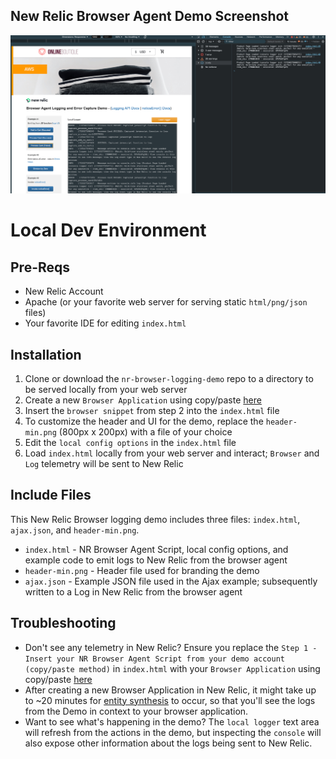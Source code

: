 ## New Relic Browser Agent Demo Screenshot
![New Relic Browser Agent Logging Demo](/screenshot-min.png?raw=true "Optional Title")

# Local Dev Environment

## Pre-Reqs
* New Relic Account
* Apache (or your favorite web server for serving static `html/png/json` files)
* Your favorite IDE for editing `index.html` 

## Installation
 1. Clone or download the `nr-browser-logging-demo` repo to a directory to be served locally from your web server
 2. Create a new `Browser Application` using copy/paste [here](https://onenr.io/0MRNpYqNqQn)
 3. Insert the `browser snippet` from step 2 into the `index.html` file
 4. To customize the header and UI for the demo, replace the `header-min.png` (800px x 200px) with a file of your choice
 5. Edit the `local config options` in the `index.html` file
 6. Load `index.html` locally from your web server and interact; `Browser` and `Log` telemetry will be sent to New Relic

## Include Files

This New Relic Browser logging demo includes three files: `index.html`, `ajax.json`, and `header-min.png`.

- `index.html` - NR Browser Agent Script, local config options, and example code to emit logs to New Relic from the browser agent
- `header-min.png` - Header file used for branding the demo
- `ajax.json` - Example JSON file used in the Ajax example; subsequently written to a Log in New Relic from the browser agent

## Troubleshooting
* Don't see any telemetry in New Relic? Ensure you replace the `Step 1 - Insert your NR Browser Agent Script from your demo account (copy/paste method)` in `index.html` with your `Browser Application` using copy/paste [here](https://onenr.io/0MRNpYqNqQn)
* After creating a new Browser Application in New Relic, it might take up to ~20 minutes for [entity synthesis](https://newrelic.com/blog/how-to-relic/entity-synthesis) to occur, so that you'll see the logs from the Demo in context to your browser application.
* Want to see what's happening in the demo? The `local logger` text area will refresh from the actions in the demo, but inspecting the `console` will also expose other information about the logs being sent to New Relic.

